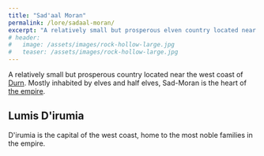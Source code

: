 ```yaml
---
title: "Sad'aal Moran"
permalink: /lore/sadaal-moran/
excerpt: "A relatively small but prosperous elven country located near the west coast of [Durn](/lore/durn/)."
# header:
#   image: /assets/images/rock-hollow-large.jpg
#   teaser: /assets/images/rock-hollow-large.jpg
---
```


A relatively small but prosperous country located near the west coast of [Durn](/lore/durn/). Mostly inhabited by elves and half elves, Sad-Moran is the heart of [the empire](/lore/the-empire#the-sadaaly-empire).

## Lumis D'irumia
D'irumia is the capital of the west coast, home to the most noble families in the empire.
